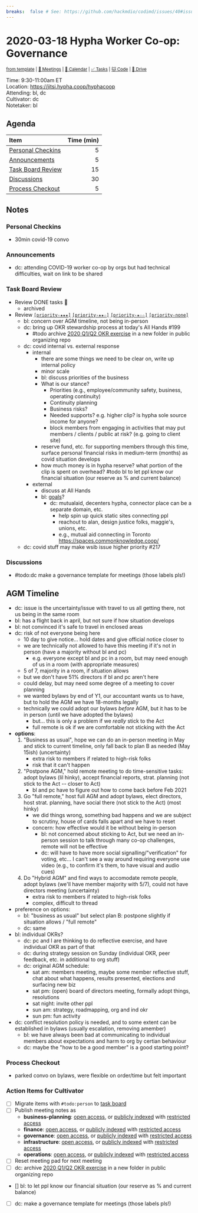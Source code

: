 ```yaml
---
breaks:  false # See: https://github.com/hackmdio/codimd/issues/40#issuecomment-172927690
---
```

# 2020-03-18 Hypha Worker Co-op: Governance

<sup>[from template][template] | [:notebook: Meetings][meetings] | [:date: Calendar][calendar] | [:white_check_mark: Tasks][tasks] | [:cat: Code][gh] | [:open_file_folder: Drive][drive]</sup>

Time:       9:30-11:00am ET  
Location:   https://jitsi.hypha.coop/hyphacoop  
Attending:  bl, dc  
Cultivator: dc  
Notetaker:  bl

## Agenda

| Item                                            | Time (min) |
|:------------------------------------------------|-----------:|
| [Personal Checkins](#Personal-Checkins)         |          5 |
| [Announcements](#Announcements)                 |          5 |
| [Task Board Review](#Task-Board-Review)         |         15 |
| [Discussions](#Discussions)                     |         30 |
| [Process Checkout](#Process-Checkout)           |          5 |

## Notes

### Personal Checkins

- 30min covid-19 convo

### Announcements

- dc: attending COVID-19 worker co-op by orgs but had technical difficulties, wait on link to be shared

### Task Board Review

- Review DONE tasks :tada:
	- archived
- Review [`[priority-★★★]`][l-pri-hi] [`[priority-★★☆]`][l-pri-md] [`[priority-★☆☆]`][l-pri-lo] [`[priority-none]`][l-pri-none]
	- bl: concern over AGM timeline, not being in-person
	- dc: bring up OKR stewardship process at today's All Hands #199
	    - #todo archive [2020 Q1/Q2 OKR exercise](https://hackmd.io/fb9JLJioRDqoGdP8DEsMfA?view#Proposed-Metrics) in a new folder in public organizing repo
	- dc: covid internal vs. external response
	    - internal
            - there are some things we need to be clear on, write up internal policy
            - minor scale
            - bl: discuss priorities of the business
            - What is our stance?
                - Priorities (e.g., employee/community safety, business, operating continuity)
                - Continuity planning
                - Business risks?
                - Needed supports? e.g. higher clip? is hypha sole source income for anyone?
                - block members from engaging in activities that may put members / clients / public at risk? (e.g. going to client site)
            - reserve fund, etc. for supporting members through this time, surface personal financial risks in medium-term (months) as covid situation develops
            - how much money is in hypha reserve? what portion of the clip is spent on overhead? #todo bl to let ppl know our financial situation (our reserve as % and current balance)
        - external
            - discuss at All Hands
            - bl: [goals](https://github.com/hyphacoop/organizing/issues/229#issuecomment-600351763)?
                - dc: mutualaid, decenters hypha, connector place can be a separate domain, etc.
                    - help spin up quick static sites connecting ppl
                    - reachout to alan, design justice folks, maggie's, unions, etc.
                    - e.g., mutual aid connecting in Toronto https://spaces.commonknowledge.coop/
    - dc: covid stuff may make wsib issue higher priority #217

### Discussions

- #todo:dc make a governance template for meetings (those labels pls!)

## AGM Timeline

- dc: issue is the uncertainty/issue with travel to us all getting there, not us being in the same room
- bl: has a flight back in april, but not sure if how situation develops
- bl: not convinced it's safe to travel in enclosed areas
- dc: risk of not everyone being here
    - 10 day to give notice... hold dates and give official notice closer to
    - we are technically not allowed to have this meeting if it's not in person (have a majority without bl and pc)
        - e.g. everyone except bl and pc in a room, but may need enough of us in a room (with appropriate measures)
    - 5 of 7, majority in a room, if situation allows
    - but we don't have 51% directors if bl and pc aren't here
    - could delay, but may need some degree of a meeting to cover planning
    - we wanted bylaws by end of Y1, our accountant wants us to have, but to hold the AGM we have 18-months legally
    - technically we could adopt our bylaws _before_ AGM, but it has to be in person (until we have adopted the bylaws)
        - but... this is only a problem if we _really_ stick to the Act
        - full remote is ok if we are comfortable not sticking with the Act
- **options**:
     1. "Business as usual", hope we can do an in-person meeting in May and stick to current timeline, only fall back to plan B as needed (May 15ish) (uncertainty)
        - extra risk to members if related to high-risk folks
        - risk that it can't happen
     1. "Postpone AGM," hold remote meeting to do time-sensitive tasks: adopt bylaws (lil hinky), accept financial reports, strat. planning (not stick to the Act -- closer to Act)
         - bl and pc have to figure out how to come back before Feb 2021
     1. Go "full remote," host full AGM and adopt bylaws, elect directors, host strat. planning, have social there (not stick to the Act) (most hinky)
         - we did things wrong, something bad happens and we are subject to scrutiny, house of cards falls apart and we have to reset
         - concern: how effective would it be without being in-person
            - bl: not concerned about sticking to Act, but we need an in-person session to talk through many co-op challenges, remote will not be effective
            - dc: will have to have more social signalling/"verification" for voting, etc... I can't see a way around requiring everyone use video (e.g., to confirm it's them, to have visual and audio cues)
     1. Do "Hybrid AGM" and find ways to accomodate remote people, adopt bylaws (we'll have member majority with 5/7), could not have directors meeting (uncertainty)
        - extra risk to members if related to high-risk folks
        - complex, difficult to thread
- preference on options:
    - bl: "business as usual" but select plan B: postpone slightly if situation allows / "full remote"
    - dc: same
- bl: individual OKRs?
    - dc: pc and I are thinking to do reflective exercise, and have individual OKR as part of that
    - dc: during strategy session on Sunday (individual OKR, peer feedback, etc. in additional to org stuff)
    - dc: original AGM schedule:
        - sat am: members meeting, maybe some member reflective stuff, chat about what happens, results presented, elections and surfacing new biz
        - sat pm: (open) board of directors meeting, formally adopt things, resolutions
        - sat night: invite other ppl
        - sun am: strategy, roadmapping, org and ind okr
        - sun pm: fun activity
- dc: conflict resolution policy is needed, and to some extent can be established in bylaws (usually escalation, removing amember)
    - bl: we have always been bad at communicating to individual members about expectations and harm to org by certian behaviour
    - dc: maybe the "how to be a good member" is a good starting point?

### Process Checkout

- parked convo on bylaws, were flexible on order/time but felt important

### Action Items for Cultivator

- [ ] Migrate items with `#todo:person` to [task board][tasks]
- [ ] Publish meeting notes as
	- **business-planning**: [open access][biz-public], or [publicly indexed][biz-index] with [restricted access][biz-private]
	- **finance**: [open access][fin-public], or [publicly indexed][fin-index] with [restricted access][fin-private]
	- **governance**: [open access][gov-public], or [publicly indexed][gov-index] with [restricted access][gov-private]
	- **infrastructure**: [open access][inf-public], or [publicly indexed][inf-index] with [restricted access][inf-private]
	- **operations**: [open access][ops-public], or [publicly indexed][ops-index] with [restricted access][ops-private]
- [ ] Reset meeting pad for next meeting
- [ ] dc: archive [2020 Q1/Q2 OKR exercise](https://hackmd.io/fb9JLJioRDqoGdP8DEsMfA?view#Proposed-Metrics) in a new folder in public organizing repo
- [] bl: to let ppl know our financial situation (our reserve as % and current balance)
- [ ] dc: make a governance template for meetings (those labels pls!)


<!-- Links: Important -->
[template]: https://link.hypha.coop/wg-template
[meetings]: https://link.hypha.coop/meetings
[calendar]: https://link.hypha.coop/calendar
[tasks]:    https://link.hypha.coop/tasks
[gh]:       https://link.hypha.coop/gh
[drive]:    https://link.hypha.coop/drive

<!-- Links: Labels -->
[l-pri-hi]: https://github.com/orgs/hyphacoop/projects/2?card_filter_query=label:[priority-★★★]
[l-pri-md]: https://github.com/orgs/hyphacoop/projects/2?card_filter_query=label:[priority-★★☆]
[l-pri-lo]: https://github.com/orgs/hyphacoop/projects/2?card_filter_query=label:[priority-★☆☆]
[l-pri-none]: https://github.com/orgs/hyphacoop/projects/2?card_filter_query=-label:[priority-★☆☆]+-label:[priority-★★☆]+-label:[priority-★★★]
[l-biz]: https://github.com/orgs/hyphacoop/projects/2?card_filter_query=label:"wg:business-planning"
[l-fin]: https://github.com/orgs/hyphacoop/projects/2?card_filter_query=label:"wg:finance"
[l-gov]: https://github.com/orgs/hyphacoop/projects/2?card_filter_query=label:"wg:governance
[l-inf]: https://github.com/orgs/hyphacoop/projects/2?card_filter_query=label:"wg:infrastructure"
[l-ops]: https://github.com/orgs/hyphacoop/projects/2?card_filter_query=label:"wg:operations"
[l-none]: https://github.com/orgs/hyphacoop/projects/2?card_filter_query=-label:wg:operations+-label:wg:infrastructure+-label:wg:finance+-label:wg:governance+-label:wg:business-planning

<!-- Links: Archive -->
[biz-public]:   https://github.com/hyphacoop/organizing/new/master?filename=_posts/meeting-notes/2020-MM-DD-business-planning.md
[biz-index]:    https://github.com/hyphacoop/organizing/new/master?filename=_posts/private/meeting-notes/2020-MM-DD-business-planning.md&value=Empty%20file%20for%20public%20indexing%20of%20access-restricted%20file.
[biz-private]:  https://github.com/hyphacoop/organizing-private/new/master?filename=meeting-notes/2020-MM-DD-business-planning.md
[fin-public]:   https://github.com/hyphacoop/organizing/new/master?filename=_posts/meeting-notes/2020-MM-DD-finance.md
[fin-index]:    https://github.com/hyphacoop/organizing/new/master?filename=_posts/private/meeting-notes/2020-MM-DD-finance.md&value=Empty%20file%20for%20public%20indexing%20of%20access-restricted%20file.
[fin-private]:  https://github.com/hyphacoop/organizing-private/new/master?filename=meeting-notes/2020-MM-DD-finance.md
[gov-public]:   https://github.com/hyphacoop/organizing/new/master?filename=_posts/meeting-notes/2020-MM-DD-governance.md
[gov-index]:    https://github.com/hyphacoop/organizing/new/master?filename=_posts/private/meeting-notes/2020-MM-DD-governance.md&value=Empty%20file%20for%20public%20indexing%20of%20access-restricted%20file.
[gov-private]:  https://github.com/hyphacoop/organizing-private/new/master?filename=meeting-notes/2020-MM-DD-governance.md
[inf-public]:   https://github.com/hyphacoop/organizing/new/master?filename=_posts/meeting-notes/2020-MM-DD-infrastructure.md
[inf-index]:    https://github.com/hyphacoop/organizing/new/master?filename=_posts/private/meeting-notes/2020-MM-DD-infrastructure.md&value=Empty%20file%20for%20public%20indexing%20of%20access-restricted%20file.
[inf-private]:  https://github.com/hyphacoop/organizing-private/new/master?filename=meeting-notes/2020-MM-DD-infrastructure.md
[ops-public]:   https://github.com/hyphacoop/organizing/new/master?filename=_posts/meeting-notes/2020-MM-DD-operations.md
[ops-index]:    https://github.com/hyphacoop/organizing/new/master?filename=_posts/private/meeting-notes/2020-MM-DD-operations.md&value=Empty%20file%20for%20public%20indexing%20of%20access-restricted%20file.
[ops-private]:  https://github.com/hyphacoop/organizing-private/new/master?filename=meeting-notes/2020-MM-DD-operations.md
